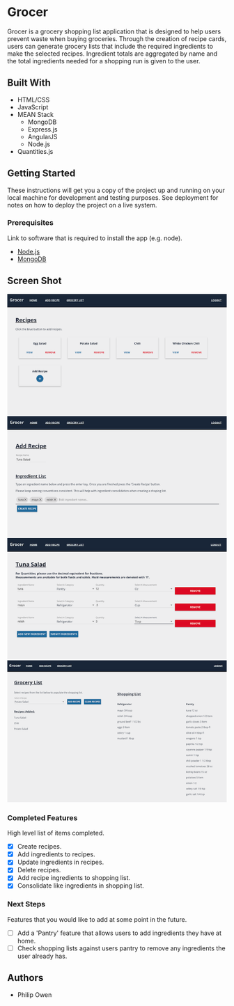 # Grocer

Grocer is a grocery shopping list application that is designed to help users prevent waste when buying groceries. Through the creation of recipe cards, users can generate grocery lists that include the required ingredients to make the selected recipes. Ingredient totals are aggregated by name and the total ingredients needed for a shopping run is given to the user.

## Built With

- HTML/CSS
- JavaScript
- MEAN Stack
    - MongoDB
    - Express.js
    - AngularJS
    - Node.js
- Quantities.js

## Getting Started

These instructions will get you a copy of the project up and running on your local machine for development and testing purposes. See deployment for notes on how to deploy the project on a live system.

### Prerequisites

Link to software that is required to install the app (e.g. node).

- [Node.js](https://nodejs.org/en/)
- [MongoDB](https://www.mongodb.com/)


## Screen Shot

![Home](images/home.png)
![Add Recipes](images/addRecipe.png)
![Ingredients](images/ingredients.png)
![Grocery List](images/groceryList.png)

### Completed Features

High level list of items completed.

- [x] Create recipes.
- [x] Add ingredients to recipes.
- [x] Update ingredients in recipes.
- [x] Delete recipes.
- [x] Add recipe ingredients to shopping list.
- [x] Consolidate like ingredients in shopping list.

### Next Steps

Features that you would like to add at some point in the future.

- [ ] Add a 'Pantry' feature that allows users to add ingredients they have at home.
- [ ] Check shopping lists against users pantry to remove any ingredients the user already has.

## Authors

* Philip Owen
